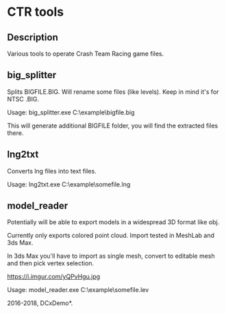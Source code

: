 # CTR tools

## Description
Various tools to operate Crash Team Racing game files.


## big_splitter
Splits BIGFILE.BIG. Will rename some files (like levels). Keep in mind it's for NTSC .BIG.


Usage: big_splitter.exe C:\example\bigfile.big

This will generate additional BIGFILE folder, you will find the extracted files there.


## lng2txt
Converts lng files into text files.

Usage: lng2txt.exe C:\example\somefile.lng


## model_reader
Potentially will be able to export models in a widespread 3D format like obj.

Currently only exports colored point cloud. Import tested in MeshLab and 3ds Max.

In 3ds Max you'll have to import as single mesh, convert to editable mesh and then pick vertex selection.

https://i.imgur.com/yQPvHgu.jpg


Usage: model_reader.exe C:\example\somefile.lev


2016-2018, DCxDemo*.
